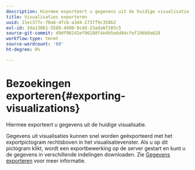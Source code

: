 ```yaml
---
description: Hiermee exporteert u gegevens uit de huidige visualisatie.
title: Visualisaties exporteren
uuid: 21ec377c-70a6-4fcb-a3d4-2737f9c358b2
exl-id: 3da13061-5588-4490-9cdd-23ada6f285c5
source-git-commit: d9df90242ef96188f4e4b5e6d04cfef196b0a628
workflow-type: tm+mt
source-wordcount: '60'
ht-degree: 0%

---
```


# Bezoekingen exporteren{#exporting-visualizations}

Hiermee exporteert u gegevens uit de huidige visualisatie.

Gegevens uit visualisaties kunnen snel worden geëxporteerd met het exportpictogram rechtsboven in het visualisatievenster. Als u op dit pictogram klikt, wordt een exportbewerking op de server gestart en kunt u de gegevens in verschillende indelingen downloaden. Zie [Gegevens exporteren](../../../../home/c-adobe-data-workbench-dashboard/c-exporting-data.md#concept-826596f7c95649b2adbcafd91fad782b) voor meer informatie.
